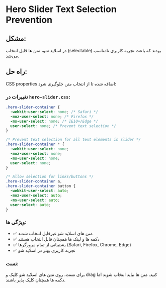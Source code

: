 # Hero Slider Text Selection Prevention

## مشکل:
در اسلاید شو، متن ها قابل انتخاب (selectable) بودند که باعث تجربه کاربری نامناسب می‌شد.

## راه حل:
CSS properties اضافه شده تا از انتخاب متن جلوگیری شود:

### تغییرات در `hero-slider.css`:

```css
.hero-slider-container {
  -webkit-user-select: none; /* Safari */
  -moz-user-select: none; /* Firefox */
  -ms-user-select: none; /* IE10+/Edge */
  user-select: none; /* Prevent text selection */
}

/* Prevent text selection for all text elements in slider */
.hero-slider-container * {
  -webkit-user-select: none;
  -moz-user-select: none;
  -ms-user-select: none;
  user-select: none;
}

/* Allow selection for links/buttons */
.hero-slider-container a,
.hero-slider-container button {
  -webkit-user-select: auto;
  -moz-user-select: auto;
  -ms-user-select: auto;
  user-select: auto;
}
```

### ویژگی ها:
- ✅ متن های اسلاید شو غیرقابل انتخاب شدند
- ✅ دکمه ها و لینک ها همچنان قابل انتخاب هستند
- ✅ پشتیبانی از تمام مرورگرها (Safari, Firefox, Chrome, Edge)
- ✅ تجربه کاربری بهتر در اسلاید شو

### تست:
برای تست، روی متن های اسلاید شو کلیک و drag کنید. متن ها نباید انتخاب شوند اما دکمه ها همچنان کلیک پذیر باشند.